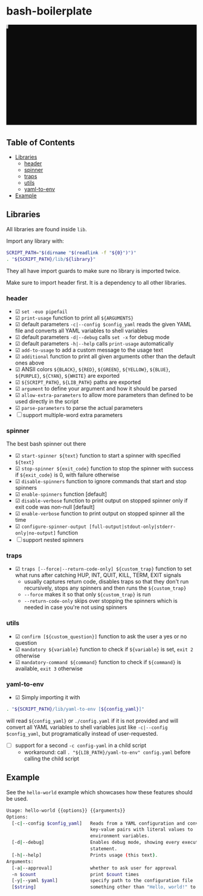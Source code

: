 # bash-boilerplate

![SVG](./cli.svg)

## Table of Contents

- [Libraries](#libraries)
    - [header](#header)
    - [spinner](#spinner)
    - [traps](#traps)
    - [utils](#utils)
    - [yaml-to-env](#yaml-to-env)
- [Example](#example)


## Libraries

All libraries are found inside `lib`.

Import any library with:
```bash
SCRIPT_PATH="$(dirname "$(readlink -f "${0}")")"
. "${SCRIPT_PATH}/lib/${library}"
```

They all have import guards to make sure no library is imported twice.

Make sure to import header first. It is a dependency to all other libraries.

### header

* ☑ `set -euo pipefail`
* ☑ `print-usage` function to print all `${ARGUMENTS}`
* ☑ default parameters `-c|--config $config_yaml` reads the given YAML file and
    converts all YAML variables to shell variables
* ☑ default parameters `-d|--debug` calls `set -x` for debug mode
* ☑ default parameters `-h|--help` calls `print-usage` automatically
* ☑ `add-to-usage` to add a custom message to the usage text
* ☑ `additional` function to print all given arguments other than the default
    ones above
* ☑ ANSII colors `${BLACK}`, `${RED}`, `${GREEN}`, `${YELLOW}`, `${BLUE}`,
    `${PURPLE}`, `${CYAN}`, `${WHITE}` are exported
* ☑ `${SCRIPT_PATH}`, `${LIB_PATH}` paths are exported
* ☑ `argument` to define your argument and how it should be parsed
* ☑ `allow-extra-parameters` to allow more parameters than defined to be used
    directly in the script
* ☑ `parse-parameters` to parse the actual parameters
* ☐ support multiple-word extra parameters


### spinner

The best bash spinner out there

* ☑ `start-spinner ${text}` function to start a spinner with specified `${text}`
* ☑ `stop-spinner ${exit_code}` function to stop the spinner with success if
    `${exit_code}` is 0, with failure otherwise
* ☑ `disable-spinners` function to ignore commands that start and stop spinners
* ☑ `enable-spinners` function [default]
* ☑ `disable-verbose` function to print output on stopped spinner only if exit
    code was non-null [default]
* ☑ `enable-verbose` function to print output on stopped spinner all the time
* ☑ `configure-spinner-output [full-output|stdout-only|stderr-only|no-output]`
    function
* ☐ support nested spinners


### traps

* ☑ `traps [--force|--return-code-only] ${custom_trap}` function to set what
    runs after catching HUP, INT, QUIT, KILL, TERM, EXIT signals
    * usually captures return code, disables traps so that they don't run
        recursively, stops any spinners and then runs the `${custom_trap}`
    * `--force` makes it so that only `${custom_trap}` is run
    * `--return-code-only` skips over stopping the spinners which is needed in
        case you're not using spinners

### utils

* ☑ `confirm [${custom_question}]` function to ask the user a yes or no
    question
* ☑ `mandatory ${variable}` function to check if `${variable}` is set, `exit 2`
    otherwise
* ☑ `mandatory-command ${command}` function to check if `${command}` is
    available, `exit 3` otherwise


### yaml-to-env

* ☑ Simply importing it with
```bash
. "${SCRIPT_PATH}/lib/yaml-to-env [${config_yaml}]"
```
will read `${config_yaml}` or `./config.yaml` if it is not provided and will
convert all YAML variables to shell variables just like
`-c|--config $config_yaml`, but programatically instead of user-requested.
* ☐ support for a second `-c config-yaml` in a child script
    * workaround: call `. "${LIB_PATH}/yaml-to-env" config.yaml` before calling the child script


## Example

See the `hello-world` example which showcases how these features should be used.

```bash
Usage: hello-world {{options}} {{arguments}}
Options:
  [-c|--config $config_yaml]   Reads from a YAML configuration and converts all
                               key-value pairs with literal values to
                               environment variables.
  [-d|--debug]                 Enables debug mode, showing every executed
                               statement.
  [-h|--help]                  Prints usage (this text).
Arguments:
  [-a|--approval]              whether to ask user for approval
  -n $count                    print $count times
  [-y|--yaml $yaml]            specify path to the configuration file
  [$string]                    something other than "Hello, world!" to print
```
